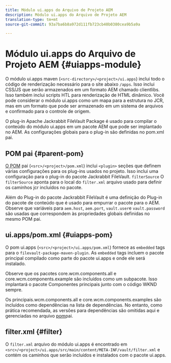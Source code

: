 ```yaml
---
title: Módulo ui.apps do Arquivo de Projeto AEM
description: Módulo ui.apps do Arquivo de Projeto AEM
translation-type: tm+mt
source-git-commit: 93a7ba6b8a972d111fb723cb40b0380cea9b5a9a

---
```



# Módulo ui.apps do Arquivo de Projeto AEM {#uiapps-module}

O módulo ui.apps maven (`<src-directory>/<project>/ui.apps`) inclui todo o código de renderização necessário para o site abaixo `/apps`. Isso inclui CSS/JS que serão armazenados em um formato AEM chamado clientlibs. Isso também inclui scripts HTL para renderização de HTML dinâmico. Você pode considerar o módulo ui.apps como um mapa para a estrutura no JCR, mas em um formato que pode ser armazenado em um sistema de arquivos e confirmado para o controle de origem.

O plug-in Apache Jackrabbit FileVault Package é usado para compilar o conteúdo do módulo ui.apps em um pacote AEM que pode ser implantado no AEM. As configurações globais para o plug-in são definidas no pom.xml pai.

## POM pai {#parent-pom}

[O POM](overview.md#parent-pom) pai (`<src>/<project>/pom.xml`) inclui `<plugin>` seções que definem várias configurações para os plug-ins usados no projeto. Isso inclui uma configuração para o plug-in do pacote Jackrabbit FileVault. `filterSource` O `filterSource` aponta para o local do `filter.xml` arquivo usado para definir os caminhos jcr incluídos no pacote.

Além do Plug-in do pacote Jackrabbit FileVault é uma definição do Plug-in do pacote de conteúdo que é usado para empurrar o pacote para o AEM. Observe que variáveis para `aem.host`, `aem.port`, `vault.user`e `vault.password` são usadas que correspondem às propriedades globais definidas no mesmo POM pai.

## ui.apps/pom.xml {#uiapps-pom}

O pom ui.apps (`<src>/<project>/ui.apps/pom.xml`) fornece as `embedded` tags para o `filevault-package-maven-plugin`. As `embedded` tags incluem o pacote principal compilado como parte do pacote ui.apps e onde ele será instalado.

Observe que os pacotes core.wcm.components.all e core.wcm.components.example são incluídos como um subpacote. Isso implantará o pacote Componentes principais junto com o código WKND sempre.

Os principais.wcm.components.all e core.wcm.components.examples são incluídos como dependências na lista de dependências. No entanto, como prática recomendada, as versões para dependências são omitidas aqui e gerenciadas no arquivo [pom](overview.md#core-components)pai.

## filter.xml {#filter}

O `filter.xml` arquivo do módulo ui.apps é encontrado em `<src>/<project>/ui.apps/src/main/content/META-INF/vault/filter.xml` e contém os caminhos que serão incluídos e instalados com o pacote ui.apps.
